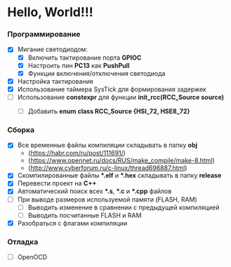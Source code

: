 Hello, World!!!
===

### Программирование

- [x] Мигание светодиодом:
  - [x] Включить тактирование порта __GPIOC__
  - [x] Настроить пин __PC13__ как __PushPull__
  - [x] Функции включения/отключения светодиода
- [x] Настройка тактирования
- [x] Использование таймера SysTick для формирования задержек
- [ ] Использование __constexpr__ для функции __init_rcc(RCC_Source source)__
  - [ ] Добавить __enum class RCC_Source {HSI_72, HSE8_72}__


### Сборка

- [x] Все временные файлы компиляции складывать в папку __obj__ 
  - (https://habr.com/ru/post/111691/) 
  - (https://www.opennet.ru/docs/RUS/make_compile/make-8.html) 
  - (http://www.cyberforum.ru/c-linux/thread696887.html)
- [x] Скомпилированные файлы __*.elf__ и __*.hex__ складывать в папку __release__
- [x] Перевести проект на __C++__
- [x] Автоматический поиск всех __*.s__, __*.c__ и __*.cpp__ файлов
- [ ] При выводе размеров используемой памяти (FLASH, RAM)
  - [ ] Выводить изменение в сравнении с предыдущей компиляцией
  - [ ] Выводить посчитанные FLASH и RAM
- [x] Разобраться с флагами компиляции

### Отладка

- [ ] OpenOCD